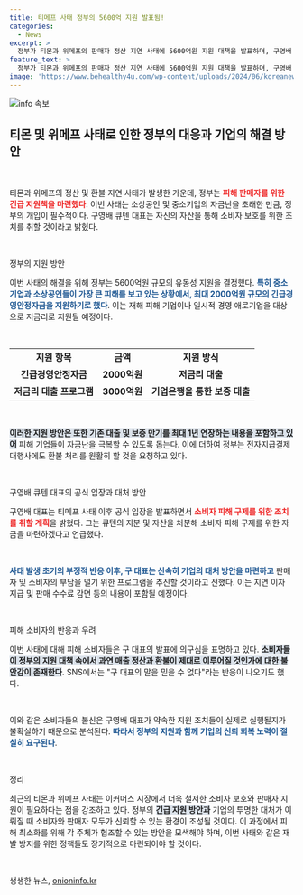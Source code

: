 ```yaml
---
title: 티메프 사태 정부의 5600억 지원 발표됨!
categories:
  - News
excerpt: >
  정부가 티몬과 위메프의 판매자 정산 지연 사태에 5600억원 지원 대책을 발표하며, 구영배 큐텐 대표는 지분 처분을 예고. 소비자들은 실질적 구제가 이루어질지 의구심을 표하고 있다.
feature_text: >
  정부가 티몬과 위메프의 판매자 정산 지연 사태에 5600억원 지원 대책을 발표하며, 구영배 큐텐 대표는 지분 처분을 예고. 소비자들은 실질적 구제가 이루어질지 의구심을 표하고 있다.
image: 'https://www.behealthy4u.com/wp-content/uploads/2024/06/koreanews.jpg'
---
```


<p><img src="https://www.behealthy4u.com/wp-content/uploads/2024/06/koreanews.jpg" alt="info 속보" /></p>

<h2 data-ke-size="size26">티몬 및 위메프 사태로 인한 정부의 대응과 기업의 해결 방안</h2>

<p data-ke-size="size16">&nbsp;</p>

<p>티몬과 위메프의 정산 및 환불 지연 사태가 발생한 가운데, 정부는 <b><span style="color: #ee2323;">피해 판매자를 위한 긴급 지원책을 마련했다</span></b>. 이번 사태는 소상공인 및 중소기업의 자금난을 초래한 만큼, 정부의 개입이 필수적이다. 구영배 큐텐 대표는 자신의 자산을 통해 소비자 보호를 위한 조치를 취할 것이라고 밝혔다.</p>

<p data-ke-size="size16">&nbsp;</p>

<p>정부의 지원 방안</p>

<p>이번 사태의 해결을 위해 정부는 5600억원 규모의 유동성 지원을 결정했다. <b><span style="color: #1a5490;">특히 중소기업과 소상공인들이 가장 큰 피해를 보고 있는 상황에서, 최대 2000억원 규모의 긴급경영안정자금을 지원하기로 했다</span></b>. 이는 재해 피해 기업이나 일시적 경영 애로기업을 대상으로 저금리로 지원될 예정이다. </p>

<p data-ke-size="size16">&nbsp;</p>

<table style="width: 100%; border-collapse: collapse;">
<tr>
<td style="text-align: center; height: 17px;"><b>지원 항목</b></td>
<td style="text-align: center; height: 17px;"><b>금액</b></td>
<td style="text-align: center; height: 17px;"><b>지원 방식</b></td>
</tr>
<tr>
<td style="text-align: center; height: 17px;"><b>긴급경영안정자금</b></td>
<td style="text-align: center; height: 17px;"><b>2000억원</b></td>
<td style="text-align: center; height: 17px;"><b>저금리 대출</b></td>
</tr>
<tr>
<td style="text-align: center; height: 17px;"><b>저금리 대출 프로그램</b></td>
<td style="text-align: center; height: 17px;"><b>3000억원</b></td>
<td style="text-align: center; height: 17px;"><b>기업은행을 통한 보증 대출</b></td>
</tr>
</table>

<p data-ke-size="size16">&nbsp;</p>

<p><b><span style="background-color: #21538527;">이러한 지원 방안은 또한 기존 대출 및 보증 만기를 최대 1년 연장하는 내용을 포함하고 있어</span></b> 피해 기업들이 자금난을 극복할 수 있도록 돕는다. 이에 더하여 정부는 전자지급결제대행사에도 환불 처리를 원활히 할 것을 요청하고 있다. </p>

<p data-ke-size="size16">&nbsp;</p>

<p>구영배 큐텐 대표의 공식 입장과 대처 방안</p>

<p>구영배 대표는 티메프 사태 이후 공식 입장을 발표하면서 <b><span style="color: #ee2323;">소비자 피해 구제를 위한 조치를 취할 계획</span></b>을 밝혔다. 그는 큐텐의 지분 및 자산을 처분해 소비자 피해 구제를 위한 자금을 마련하겠다고 언급했다.</p>

<p data-ke-size="size16">&nbsp;</p>

<p><b><span style="color: #1a5490;">사태 발생 초기의 부정적 반응 이후, 구 대표는 신속히 기업의 대처 방안을 마련하고</span></b> 판매자 및 소비자의 부담을 덜기 위한 프로그램을 추진할 것이라고 전했다. 이는 지연 이자 지급 및 판매 수수료 감면 등의 내용이 포함될 예정이다.</p>

<p data-ke-size="size16">&nbsp;</p>

<p>피해 소비자의 반응과 우려</p>

<p>이번 사태에 대해 피해 소비자들은 구 대표의 발표에 의구심을 표명하고 있다. <b><span style="background-color: #21538527;">소비자들이 정부의 지원 대책 속에서 과연 매출 정산과 환불이 제대로 이루어질 것인가에 대한 불안감이 존재한다</span></b>. SNS에서는 "구 대표의 말을 믿을 수 없다"라는 반응이 나오기도 했다. </p>

<p data-ke-size="size16">&nbsp;</p>

<p>이와 같은 소비자들의 불신은 구영배 대표가 약속한 지원 조치들이 실제로 실행될지가 불확실하기 때문으로 분석된다. <b><span style="color: #1a5490;">따라서 정부의 지원과 함께 기업의 신뢰 회복 노력이 절실히 요구된다</span></b>.</p>

<p data-ke-size="size16">&nbsp;</p>

<p>정리</p>

<p>최근의 티몬과 위메프 사태는 이커머스 시장에서 더욱 철저한 소비자 보호와 판매자 지원이 필요하다는 점을 강조하고 있다. 정부의 <b><span style="background-color: #21538527;">긴급 지원 방안과</span></b> 기업의 투명한 대처가 이뤄질 때 소비자와 판매자 모두가 신뢰할 수 있는 환경이 조성될 것이다. 이 과정에서 피해 최소화를 위해 각 주체가 협조할 수 있는 방안을 모색해야 하며, 이번 사태와 같은 재발 방지를 위한 정책들도 장기적으로 마련되어야 할 것이다.</p>

<p data-ke-size="size16">&nbsp;</p>
생생한 뉴스, <a href="https://onioninfo.kr" rel="dofollow">onioninfo.kr</a>


